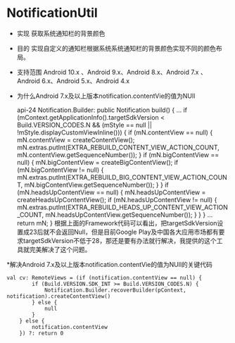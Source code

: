 # NotificationUtil

* 实现
获取系统通知栏的背景颜色

* 目的
实现自定义的通知栏根据系统系统通知栏的背景颜色实现不同的颜色布局。

* 支持范围
Android 10.x 、Android 9.x、Android 8.x、Android 7.x 、Android 6.x、Android 5.x、Android 4.x

* 为什么Android 7.x及以上版本notification.contentVie的值为NUll


    api-24
    Notification.Builder:
        public Notification build() {
            ...
            if (mContext.getApplicationInfo().targetSdkVersion < Build.VERSION_CODES.N
                    && (mStyle == null || !mStyle.displayCustomViewInline())) {
                if (mN.contentView == null) {
                    mN.contentView = createContentView();
                    mN.extras.putInt(EXTRA_REBUILD_CONTENT_VIEW_ACTION_COUNT,
                            mN.contentView.getSequenceNumber());
                }
                if (mN.bigContentView == null) {
                    mN.bigContentView = createBigContentView();
                    if (mN.bigContentView != null) {
                        mN.extras.putInt(EXTRA_REBUILD_BIG_CONTENT_VIEW_ACTION_COUNT,
                                mN.bigContentView.getSequenceNumber());
                    }
                }
                if (mN.headsUpContentView == null) {
                    mN.headsUpContentView = createHeadsUpContentView();
                    if (mN.headsUpContentView != null) {
                        mN.extras.putInt(EXTRA_REBUILD_HEADS_UP_CONTENT_VIEW_ACTION_COUNT,
                                mN.headsUpContentView.getSequenceNumber());
                    }
                }
            }
            ...
            return mN;
        }
根据上面的Framework代码可以看出，把targetSdkVersion设置成23后就不会返回Null，但是目前Google Play及中国各大应用市场都有要求targetSdkVersion不低于28，那还是要有办法就行解决，我提供的这个工具就完美解决了这个问题。

*解决Android 7.x及以上版本notification.contentVie的值为NUll的关键代码


    val cv: RemoteViews = (if (notification.contentView == null) {
            if (Build.VERSION.SDK_INT >= Build.VERSION_CODES.N) {
                Notification.Builder.recoverBuilder(pContext, notification).createContentView()
            } else {
                null
            }
        } else {
            notification.contentView
        }) ?: return 0



